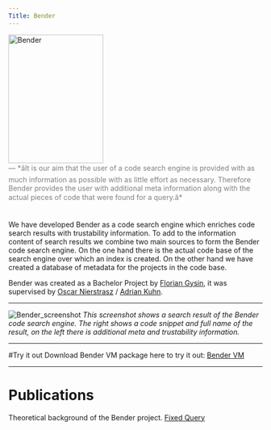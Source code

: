 ```yaml
---
Title: Bender
---
```


<img src="http://www.futuramics.info/cutenews/data/upimages/bender_comic.jpg"  width="188" height="255" alt="Bender">

<div align="left">
<span style="color:gray;">&mdash; *âIt is our aim that the user of a code search engine is provided with as much information as possible with as little effort as necessary. Therefore Bender provides the user with additional meta information along with the actual pieces of code that were found for a query.â*</span><br><br>

We have developed Bender as a code search engine which enriches code search results with trustability information. To add to the information content of search results we combine two main sources to form the Bender code search engine. On the one hand there is the actual code base of the search engine over which an index is created. On the other hand we have created a database of metadata for the projects in the code base.
</div>

Bender was created as a Bachelor Project by [Florian Gysin](%base_url%/wiki/alumni/floriangysin), it was supervised by [Oscar Nierstrasz](%base_url%/staff/oscar) / [Adrian Kuhn](%base_url%/wiki/alumni/adriankuhn).


---
![Bender_screenshot](%assets_url%/files/6e/s8e1hbw8qd6snaousz6amlpy4j5fhi/screenshot1.png)
*This screenshot shows a search result of the Bender code search engine. The right shows a code snippet and full name of the result, on the left there is additional meta and trustability information.*


---
#Try it out
Download Bender VM package here to try it out: [Bender VM](%base_url%/wiki/projects/archive/bender/download)


---
# Publications
Theoretical background of the Bender project.
[Fixed Query](%assets_url%/scgbib/?query=*&filter=Year)
